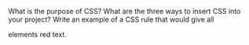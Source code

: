 What is the purpose of CSS?
What are the three ways to insert CSS into your project?
Write an example of a CSS rule that would give all <p> elements red text.
